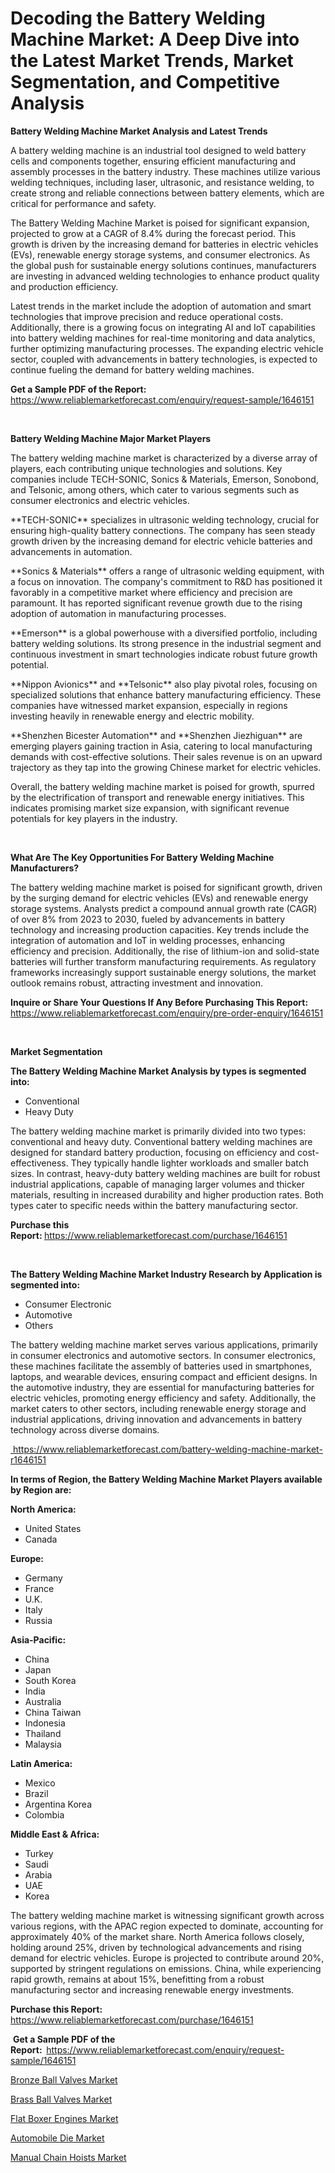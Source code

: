 <p><h1>Decoding the Battery Welding Machine Market: A Deep Dive into the Latest Market Trends, Market Segmentation, and Competitive Analysis</h1></p><p><strong>Battery Welding Machine Market Analysis and Latest Trends</strong></p>
<p><p>A battery welding machine is an industrial tool designed to weld battery cells and components together, ensuring efficient manufacturing and assembly processes in the battery industry. These machines utilize various welding techniques, including laser, ultrasonic, and resistance welding, to create strong and reliable connections between battery elements, which are critical for performance and safety.</p><p>The Battery Welding Machine Market is poised for significant expansion, projected to grow at a CAGR of 8.4% during the forecast period. This growth is driven by the increasing demand for batteries in electric vehicles (EVs), renewable energy storage systems, and consumer electronics. As the global push for sustainable energy solutions continues, manufacturers are investing in advanced welding technologies to enhance product quality and production efficiency.</p><p>Latest trends in the market include the adoption of automation and smart technologies that improve precision and reduce operational costs. Additionally, there is a growing focus on integrating AI and IoT capabilities into battery welding machines for real-time monitoring and data analytics, further optimizing manufacturing processes. The expanding electric vehicle sector, coupled with advancements in battery technologies, is expected to continue fueling the demand for battery welding machines.</p></p>
<p><strong>Get a Sample PDF of the Report:&nbsp;</strong> <a href="https://www.reliablemarketforecast.com/enquiry/request-sample/1646151?utm_campaign=1108&utm_medium=2&utm_source=Github&utm_content=ia&utm_term=11042025&utm_id=battery-welding-machine">https://www.reliablemarketforecast.com/enquiry/request-sample/1646151</a></p>
<p>&nbsp;</p>
<p><strong>Battery Welding Machine Major Market Players</strong></p>
<p><p>The battery welding machine market is characterized by a diverse array of players, each contributing unique technologies and solutions. Key companies include TECH-SONIC, Sonics & Materials, Emerson, Sonobond, and Telsonic, among others, which cater to various segments such as consumer electronics and electric vehicles.</p><p>**TECH-SONIC** specializes in ultrasonic welding technology, crucial for ensuring high-quality battery connections. The company has seen steady growth driven by the increasing demand for electric vehicle batteries and advancements in automation.</p><p>**Sonics & Materials** offers a range of ultrasonic welding equipment, with a focus on innovation. The company's commitment to R&D has positioned it favorably in a competitive market where efficiency and precision are paramount. It has reported significant revenue growth due to the rising adoption of automation in manufacturing processes.</p><p>**Emerson** is a global powerhouse with a diversified portfolio, including battery welding solutions. Its strong presence in the industrial segment and continuous investment in smart technologies indicate robust future growth potential.</p><p>**Nippon Avionics** and **Telsonic** also play pivotal roles, focusing on specialized solutions that enhance battery manufacturing efficiency. These companies have witnessed market expansion, especially in regions investing heavily in renewable energy and electric mobility.</p><p>**Shenzhen Bicester Automation** and **Shenzhen Jiezhiguan** are emerging players gaining traction in Asia, catering to local manufacturing demands with cost-effective solutions. Their sales revenue is on an upward trajectory as they tap into the growing Chinese market for electric vehicles.</p><p>Overall, the battery welding machine market is poised for growth, spurred by the electrification of transport and renewable energy initiatives. This indicates promising market size expansion, with significant revenue potentials for key players in the industry.</p></p>
<p>&nbsp;</p>
<p><strong>What Are The Key Opportunities For Battery Welding Machine Manufacturers?</strong></p>
<p><p>The battery welding machine market is poised for significant growth, driven by the surging demand for electric vehicles (EVs) and renewable energy storage systems. Analysts predict a compound annual growth rate (CAGR) of over 8% from 2023 to 2030, fueled by advancements in battery technology and increasing production capacities. Key trends include the integration of automation and IoT in welding processes, enhancing efficiency and precision. Additionally, the rise of lithium-ion and solid-state batteries will further transform manufacturing requirements. As regulatory frameworks increasingly support sustainable energy solutions, the market outlook remains robust, attracting investment and innovation.</p></p>
<p><strong>Inquire or Share Your Questions If Any Before Purchasing This Report:</strong> <a href="https://www.reliablemarketforecast.com/enquiry/pre-order-enquiry/1646151?utm_campaign=1108&utm_medium=2&utm_source=Github&utm_content=ia&utm_term=11042025&utm_id=battery-welding-machine">https://www.reliablemarketforecast.com/enquiry/pre-order-enquiry/1646151</a></p>
<p>&nbsp;</p>
<p><strong>Market Segmentation</strong></p>
<p><strong>The Battery Welding Machine Market Analysis by types is segmented into:</strong></p>
<p><ul><li>Conventional</li><li>Heavy Duty</li></ul></p>
<p><p>The battery welding machine market is primarily divided into two types: conventional and heavy duty. Conventional battery welding machines are designed for standard battery production, focusing on efficiency and cost-effectiveness. They typically handle lighter workloads and smaller batch sizes. In contrast, heavy-duty battery welding machines are built for robust industrial applications, capable of managing larger volumes and thicker materials, resulting in increased durability and higher production rates. Both types cater to specific needs within the battery manufacturing sector.</p></p>
<p><strong>Purchase this Report:&nbsp;</strong><a href="https://www.reliablemarketforecast.com/purchase/1646151?utm_campaign=1108&utm_medium=2&utm_source=Github&utm_content=ia&utm_term=11042025&utm_id=battery-welding-machine">https://www.reliablemarketforecast.com/purchase/1646151</a></p>
<p>&nbsp;</p>
<p><strong>The Battery Welding Machine Market Industry Research by Application is segmented into:</strong></p>
<p><ul><li>Consumer Electronic</li><li>Automotive</li><li>Others</li></ul></p>
<p><p>The battery welding machine market serves various applications, primarily in consumer electronics and automotive sectors. In consumer electronics, these machines facilitate the assembly of batteries used in smartphones, laptops, and wearable devices, ensuring compact and efficient designs. In the automotive industry, they are essential for manufacturing batteries for electric vehicles, promoting energy efficiency and safety. Additionally, the market caters to other sectors, including renewable energy storage and industrial applications, driving innovation and advancements in battery technology across diverse domains.</p></p>
<p><a href="https://www.reliablemarketforecast.com/battery-welding-machine-market-r1646151?utm_campaign=1108&utm_medium=2&utm_source=Github&utm_content=ia&utm_term=11042025&utm_id=battery-welding-machine">&nbsp;https://www.reliablemarketforecast.com/battery-welding-machine-market-r1646151</a></p>
<p><strong>In terms of Region, the Battery Welding Machine Market Players available by Region are:</strong></p>
<p>
    <p> <strong> North America: </strong>
        <ul>
            <li>United States</li>
            <li>Canada</li>
        </ul>
        </p> 
    <p> <strong> Europe: </strong>
        <ul>
            <li>Germany</li>
            <li>France</li>
            <li>U.K.</li>
            <li>Italy</li>
            <li>Russia</li>
        </ul>
        </p> 
    <p> <strong> Asia-Pacific: </strong>
        <ul>
            <li>China</li>
            <li>Japan</li>
            <li>South Korea</li>
            <li>India</li>
            <li>Australia</li>
            <li>China Taiwan</li>
            <li>Indonesia</li>
            <li>Thailand</li>
            <li>Malaysia</li>
        </ul>
        </p> 
    <p> <strong> Latin America: </strong>
        <ul>
            <li>Mexico</li>
            <li>Brazil</li>
            <li>Argentina Korea</li>
            <li>Colombia</li>
        </ul>
        </p> 
    <p> <strong> Middle East & Africa: </strong>
        <ul>
            <li>Turkey</li>
            <li>Saudi</li>
            <li>Arabia</li>
            <li>UAE</li>
            <li>Korea</li>
        </ul>
    </p>
    </p>
<p><p>The battery welding machine market is witnessing significant growth across various regions, with the APAC region expected to dominate, accounting for approximately 40% of the market share. North America follows closely, holding around 25%, driven by technological advancements and rising demand for electric vehicles. Europe is projected to contribute around 20%, supported by stringent regulations on emissions. China, while experiencing rapid growth, remains at about 15%, benefitting from a robust manufacturing sector and increasing renewable energy investments.</p></p>
<p><strong>Purchase this Report: </strong><a href="https://www.reliablemarketforecast.com/purchase/1646151?utm_campaign=1108&utm_medium=2&utm_source=Github&utm_content=ia&utm_term=11042025&utm_id=battery-welding-machine">https://www.reliablemarketforecast.com/purchase/1646151</a></p>
<p>&nbsp;<strong>Get a Sample PDF of the Report:&nbsp;&nbsp;</strong><a href="https://www.reliablemarketforecast.com/enquiry/request-sample/1646151?utm_campaign=1108&utm_medium=2&utm_source=Github&utm_content=ia&utm_term=11042025&utm_id=battery-welding-machine">https://www.reliablemarketforecast.com/enquiry/request-sample/1646151</a></p>
<p><strong></strong></p>
<p><p><a href="https://github.com/bartzthateis/Market-Research-Report-List-1/blob/main/bronze-ball-valves-market.md?utm_campaign=1108&utm_medium=2&utm_source=Github&utm_content=ia&utm_term=11042025&utm_id=battery-welding-machine">Bronze Ball Valves Market</a></p><p><a href="https://github.com/vespigeakexc/Market-Research-Report-List-1/blob/main/brass-ball-valves-market.md?utm_campaign=1108&utm_medium=2&utm_source=Github&utm_content=ia&utm_term=11042025&utm_id=battery-welding-machine">Brass Ball Valves Market</a></p><p><a href="https://github.com/taffouasaoka/Market-Research-Report-List-1/blob/main/flat-boxer-engines-market.md?utm_campaign=1108&utm_medium=2&utm_source=Github&utm_content=ia&utm_term=11042025&utm_id=battery-welding-machine">Flat Boxer Engines Market</a></p><p><a href="https://github.com/danitkeavyx7/Market-Research-Report-List-1/blob/main/automobile-die-market.md?utm_campaign=1108&utm_medium=2&utm_source=Github&utm_content=ia&utm_term=11042025&utm_id=battery-welding-machine">Automobile Die Market</a></p><p><a href="https://github.com/moorsdorak31/Market-Research-Report-List-1/blob/main/manual-chain-hoists-market.md?utm_campaign=1108&utm_medium=2&utm_source=Github&utm_content=ia&utm_term=11042025&utm_id=battery-welding-machine">Manual Chain Hoists Market</a></p></p>